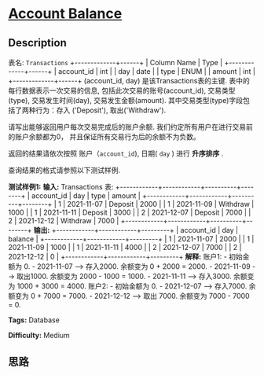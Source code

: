 # [Account Balance][title]

## Description

表名: `Transactions`
            +-------------+------+    | Column Name | Type |    +-------------+------+    | account_id  | int  |    | day         | date |    | type        | ENUM |    | amount      | int  |    +-------------+------+    (account_id, day) 是该Transactions表的主键.    表中的每行数据表示一次交易的信息, 包括此次交易的账号(account_id), 交易类型(type), 交易发生时间(day), 交易发生金额(amount).    其中交易类型(type)字段包括了两种行为：存入 ('Deposit'), 取出('Withdraw').    



请写出能够返回用户每次交易完成后的账户余额. 我们约定所有用户在进行交易前的账户余额都为0， 并且保证所有交易行为后的余额不为负数。

返回的结果请依次按照 账户（`account_id`), 日期( `day` ) 进行 **升序排序**  .

查询结果的格式请参照以下测试样例.



**测试样例1:**
            **输入:**     Transactions 表:    +------------+------------+----------+--------+    | account_id | day        | type     | amount |    +------------+------------+----------+--------+    | 1          | 2021-11-07 | Deposit  | 2000   |    | 1          | 2021-11-09 | Withdraw | 1000   |    | 1          | 2021-11-11 | Deposit  | 3000   |    | 2          | 2021-12-07 | Deposit  | 7000   |    | 2          | 2021-12-12 | Withdraw | 7000   |    +------------+------------+----------+--------+    **输出:**     +------------+------------+---------+    | account_id | day        | balance |    +------------+------------+---------+    | 1          | 2021-11-07 | 2000    |    | 1          | 2021-11-09 | 1000    |    | 1          | 2021-11-11 | 4000    |    | 2          | 2021-12-07 | 7000    |    | 2          | 2021-12-12 | 0       |    +------------+------------+---------+        **解释:**     账户1:    - 初始金额为 0.    - 2021-11-07 --> 存入2000. 余额变为 0 + 2000 = 2000.    - 2021-11-09 --> 取出1000. 余额变为 2000 - 1000 = 1000.    - 2021-11-11 --> 存入3000. 余额变为 1000 + 3000 = 4000.    账户2:    - 初始金额为 0.    - 2021-12-07 --> 存入7000. 余额变为 0 + 7000 = 7000.    - 2021-12-12 --> 取出 7000. 余额变为 7000 - 7000 = 0.    


**Tags:** Database

**Difficulty:** Medium

## 思路

[title]: https://leetcode-cn.com/problems/account-balance
